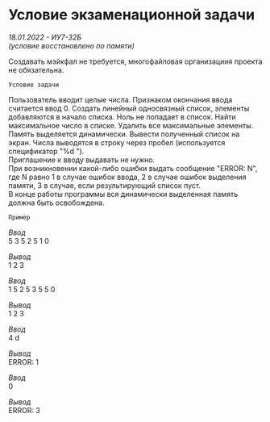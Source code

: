 # Условие экзаменационной задачи 
_18.01.2022 - ИУ7-32Б_  
_(условие восстановлено по памяти)_

Создавать мэйкфал не требуется, многофайловая организациия проекта не обязательна. 

`Условие задачи`

Пользователь вводит целые числа. Признаком окончания ввода считается ввод 0. Создать линейный односвязный список, элементы добавляются в начало списка. Ноль не попадает в список. Найти максимальное число в списке. Удалить все максимальные элементы. Память выделяется динамически. Вывести полученный список на экран. Числа выводятся в строку через пробел (используется спецификатор "%d ").  
Приглашение к вводу выдавать не нужно.  
При возникновении какой-либо ошибки выдать сообщение "ERROR: N", где N равно 1 в случае ошибок ввода, 2 в случае ошибок выделения памяти, 3 в случае, если результирующий список пуст.  
В конце работы программы вся динамически выделенная память должна быть освобождена.

`Пример`

_Ввод_  
5 3 5 2 5 1 0

_Вывод_  
1 2 3



_Ввод_  
1 5 2 5 3 5 5 0

_Вывод_  
1 2 3



_Ввод_  
4 d

_Вывод_  
ERROR: 1



_Ввод_  
0

_Вывод_  
ERROR: 3
